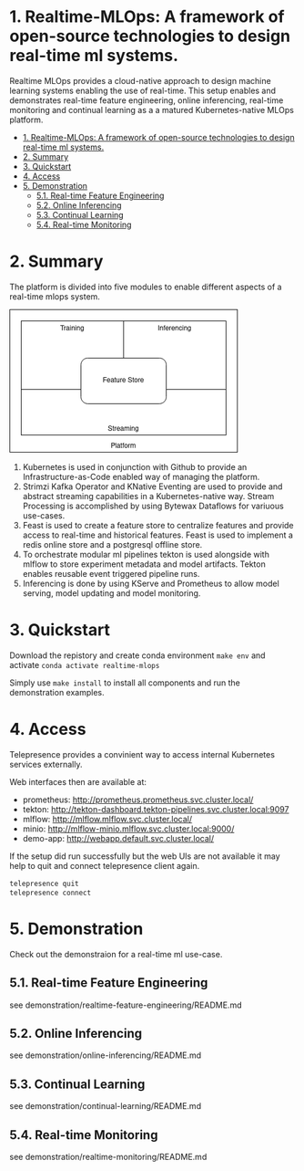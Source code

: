 # 1. Realtime-MLOps: A framework of open-source technologies to design real-time ml systems.

Realtime MLOps provides a cloud-native approach to design machine learning systems enabling the use of real-time.
This setup enables and demonstrates real-time feature engineering, online inferencing, real-time monitoring and continual learning as a a matured Kubernetes-native MLOps platform. 

- [1. Realtime-MLOps: A framework of open-source technologies to design real-time ml systems.](#1-realtime-mlops-a-framework-of-open-source-technologies-to-design-real-time-ml-systems)
- [2. Summary](#2-summary)
- [3. Quickstart](#3-quickstart)
- [4. Access](#4-access)
- [5. Demonstration](#5-demonstration)
  - [5.1. Real-time Feature Engineering](#51-real-time-feature-engineering)
  - [5.2. Online Inferencing](#52-online-inferencing)
  - [5.3. Continual Learning](#53-continual-learning)
  - [5.4. Real-time Monitoring](#54-real-time-monitoring)

# 2. Summary

The platform is divided into five modules to enable different aspects of a real-time mlops system. 

![](data/high-level.drawio.png)

1. Kubernetes is used in conjunction with Github to provide an Infrastructure-as-Code enabled way of managing the platform.
2. Strimzi Kafka Operator and KNative Eventing are used to provide and abstract streaming capabilities in a Kubernetes-native way. Stream Processing is accomplished by using Bytewax Dataflows for variuous use-cases.
3. Feast is used to create a feature store to centralize features and provide access to real-time and historical features. Feast is used to implement a redis online store and a postgresql offline store.
4. To orchestrate modular ml pipelines tekton is used alongside with mlflow to store experiment metadata and model artifacts. Tekton enables reusable event triggered pipeline runs.
5. Inferencing is done by using KServe and Prometheus to allow model serving, model updating and model monitoring. 

# 3. Quickstart
Download the repistory and create conda environment
`make env`
and activate
`conda activate realtime-mlops`

Simply use `make install` to install all components and run the demonstration examples.

# 4. Access
Telepresence provides a convinient way to access internal Kubernetes services externally. 

Web interfaces then are available at:
- prometheus: http://prometheus.prometheus.svc.cluster.local/
- tekton: http://tekton-dashboard.tekton-pipelines.svc.cluster.local:9097
- mlflow: http://mlflow.mlflow.svc.cluster.local/
- minio: http://mlflow-minio.mlflow.svc.cluster.local:9000/
- demo-app: http://webapp.default.svc.cluster.local/

If the setup did run successfully but the web UIs are not available it may help to quit and connect telepresence client again.
```
telepresence quit
telepresence connect
```

# 5. Demonstration
Check out the demonstraion for a real-time ml use-case.

## 5.1. Real-time Feature Engineering
see demonstration/realtime-feature-engineering/README.md

## 5.2. Online Inferencing
see demonstration/online-inferencing/README.md

## 5.3. Continual Learning
see demonstration/continual-learning/README.md

## 5.4. Real-time Monitoring
see demonstration/realtime-monitoring/README.md